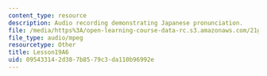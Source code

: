 ```yaml
---
content_type: resource
description: Audio recording demonstrating Japanese pronunciation.
file: /media/https%3A/open-learning-course-data-rc.s3.amazonaws.com/21g-504-japanese-iv-spring-2009/095433142d387b8579c3da110b96992e_Lesson19A6.mp3
file_type: audio/mpeg
resourcetype: Other
title: Lesson19A6
uid: 09543314-2d38-7b85-79c3-da110b96992e
---
```

